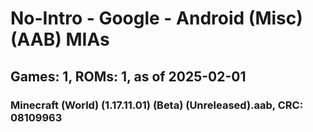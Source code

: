 # No-Intro - Google - Android (Misc) (AAB) MIAs
## Games: 1, ROMs: 1, as of 2025-02-01
### Minecraft (World) (1.17.11.01) (Beta) (Unreleased).aab, CRC: 08109963
